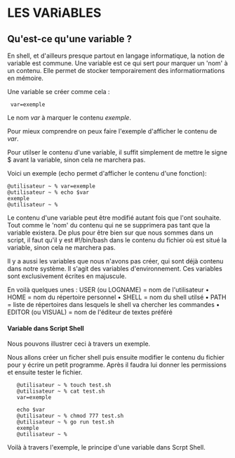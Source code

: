 # LES VARiABLES

## Qu'est-ce qu'une variable ?

En shell, et d'ailleurs presque partout en langage informatique, la notion de variable est commune. Une variable est ce qui sert pour marquer un 'nom' à un contenu. Elle permet de stocker temporairement des informatiormations en mémoire.

Une variable se créer comme cela :  

     var=exemple

Le nom _var_ à marquer le contenu _exemple_.

Pour mieux comprendre on peux faire l'exemple d'afficher le contenu de _var_.

Pour utilser le contenu d'une variable, il suffit simplement de mettre le signe $ avant la variable, sinon cela ne marchera pas.

Voici un exemple (echo permet d'afficher le contenu d'une fonction):
   
    @utilisateur ~ % var=exemple
    @utilisateur ~ % echo $var
    exemple
    @utilisateur ~ %

Le contenu d'une variable peut être modifié autant fois que l'ont souhaite. Tout comme le 'nom' du contenu qui ne se supprimera pas tant que la variable existera.
De plus pour être bien sur que nous sommes dans un script, il faut qu'il y est #!/bin/bash dans le contenu du fichier où est situé la variable, sinon cela ne marchera pas.

Il y a aussi les  variables que nous n'avons pas créer, qui sont déjà contenu dans notre système. Il s'agit des variables d'environnement.
Ces variables sont exclusivement écrites en majuscule. 


En voilà quelques unes : USER (ou LOGNAME) = nom de l'utilisateur  •  HOME = nom du répertoire personnel  •  SHELL = nom du shell utilsé  •  PATH =  liste de répertoires dans lesquels le shell va chercher les commandes  •  EDITOR (ou VISUAL) =  nom de l'éditeur de textes préféré 

#### Variable dans Script Shell

Nous pouvons illustrer ceci à travers un exemple.

Nous allons créer un ficher shell puis ensuite modifier le contenu du fichier pour y écrire un petit programme. Après il faudra lui donner les permissions et ensuite tester le fichier.

       @utilisateur ~ % touch test.sh
       @utilisateur ~ % cat test.sh
       var=exemple
       
       echo $var
       @utilisateur ~ % chmod 777 test.sh
       @utilisateur ~ % go run test.sh
       exemple
       @utilisateur ~ %
       
Voilà à travers l'exemple, le principe d'une variable dans Scrpt Shell.
